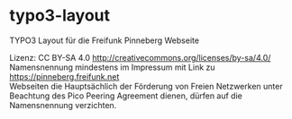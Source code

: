 # typo3-layout
TYPO3 Layout für die Freifunk Pinneberg Webseite

Lizenz: CC BY-SA 4.0 http://creativecommons.org/licenses/by-sa/4.0/  
Namensnennung mindestens im Impressum mit Link zu https://pinneberg.freifunk.net  
Webseiten die Hauptsächlich der Förderung von Freien Netzwerken unter Beachtung des Pico Peering Agreement dienen, dürfen auf die Namensnennung verzichten.
